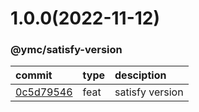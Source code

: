<a name="1.0.0"></a>
# 1.0.0(2022-11-12)
### @ymc/satisfy-version
commit|type|desciption
:----|:----|:----
[0c5d79546](https://github.com/ymc-github/js-idea/commit/d0c5d795460d85fbd04fc348539a899005491940 "feat(core): satisfy version&#10;&#10;export handle as default&#10;&#10;generated by ymc@robot")|feat|satisfy version